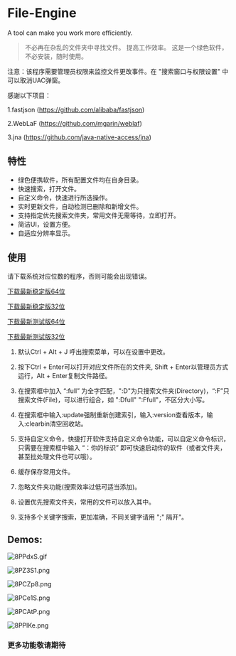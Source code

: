 # File-Engine
A tool can make you work more efficiently.

>不必再在杂乱的文件夹中寻找文件。
提高工作效率。
这是一个绿色软件，不必安装，随时使用。

注意：该程序需要管理员权限来监控文件更改事件。在 "搜索窗口与权限设置" 中可以取消UAC弹窗。

感谢以下项目：

1.fastjson (https://github.com/alibaba/fastjson)

2.WebLaF (https://github.com/mgarin/weblaf)

3.jna (https://github.com/java-native-access/jna)

## 特性
* 绿色便携软件，所有配置文件均在自身目录。
* 快速搜索，打开文件。
* 自定义命令，快速进行所选操作。
* 实时更新文件，自动检测已删除和新增文件。
* 支持指定优先搜索文件夹，常用文件无需等待，立即打开。
* 简洁UI，设置方便。
* 自适应分辨率显示。

## 使用
请下载系统对应位数的程序，否则可能会出现错误。

[下载最新稳定版64位](https://github.com/XUANXUQAQ/File-Engine/releases/download/1.9/File-Engine-x64.V1.9.rar)

[下载最新稳定版32位](https://github.com/XUANXUQAQ/File-Engine/releases/download/1.9/File-Engine-x86.V1.9.rar)

[下载最新测试版64位](https://github.com/XUANXUQAQ/File-Engine/releases/download/1.9/File-Engine-x64.V1.9.rar)

[下载最新测试版32位](https://github.com/XUANXUQAQ/File-Engine/releases/download/1.9/File-Engine-x86.V1.9.rar)
1. 默认Ctrl + Alt + J 呼出搜索菜单，可以在设置中更改。

2. 按下Ctrl + Enter可以打开对应文件所在的文件夹, Shift + Enter以管理员方式运行，Alt + Enter复制文件路径。

3. 在搜索框中加入 “:full” 为全字匹配，":D"为只搜索文件夹(Directory)，“:F”只搜索文件(File)，可以进行组合，如 ":Dfull"  ":Ffull"，不区分大小写。

4. 在搜索框中输入:update强制重新创建索引，输入:version查看版本，输入:clearbin清空回收站。

5. 支持自定义命令，快捷打开软件支持自定义命令功能，可以自定义命令标识，只需要在搜索框中输入 “：你的标识” 即可快速启动你的软件（或者文件夹，甚至批处理文件也可以哦）。

6. 缓存保存常用文件。

7. 忽略文件夹功能(搜索效率过低可适当添加)。

8. 设置优先搜索文件夹，常用的文件可以放入其中。

9. 支持多个关键字搜索，更加准确，不同关键字请用 ";" 隔开"。

## Demos:
![8PPdxS.gif](https://s2.ax1x.com/2020/03/10/8PPdxS.gif)

![8PZ3S1.png](https://s2.ax1x.com/2020/03/10/8PZ3S1.png)

![8PCZp8.png](https://s2.ax1x.com/2020/03/10/8PCZp8.png)

![8PCe1S.png](https://s2.ax1x.com/2020/03/10/8PCe1S.png)

![8PCAtP.png](https://s2.ax1x.com/2020/03/10/8PCAtP.png)
 
![8PPlKe.png](https://s1.ax1x.com/2020/05/17/Y2uk2q.png)
### 更多功能敬请期待
    
   
